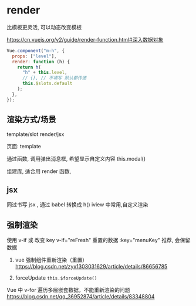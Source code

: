 # render

比模板更灵活, 可以动态改变模板

https://cn.vuejs.org/v2/guide/render-function.html#深入数据对象

```js
Vue.component("m-h", {
  props: ["level"],
  render: function (h) {
    return h(
      "h" + this.level,
      // {}, // 不填写 默认都传递
      this.$slots.default
    );
  },
});
```

## 渲染方式/场景

template/slot
render/jsx

页面: template

通过函数, 调用弹出消息框, 希望显示自定义内容
this.modal()

组建库, 适合用 render 函数,

## jsx

同过书写 jsx , 通过 babel 转换成 h()
iview 中常用,自定义渲染

## 强制渲染

使用 v-if 或 改变 key
v-if="reFresh" 重置的数据
:key="menuKey" 推荐, 会保留数据

1. vue 强制组件重新渲染（重置）
   https://blog.csdn.net/zyx1303031629/article/details/86656785

2. forceUpdate
   `this.$forceUpdate()`

Vue 中 v-for 遍历多层嵌套数据，不能重新渲染的问题
https://blog.csdn.net/qq_36952874/article/details/83348804
